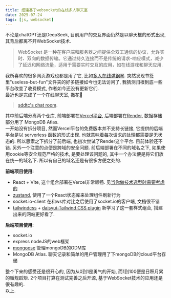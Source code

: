 ```yaml
---
title: 搭建基于websocket的在线多人聊天室
date: 2025-07-24
tags: [js, websocket]
---
```


不论是chatGPT还是DeepSeek, 目前用户的交互界面仍然是以聊天框的形式出现, 其背后都离不开WebSocket技术.  
> WebSocket 是一种在客户端和服务器之间提供全双工通信的协议，允许实时、双向的数据传输。它通过持久连接而不是传统的请求-响应模式，减少了延迟和网络流量，适用于需要实时交互的应用，如在线游戏和聊天应用.  

我所喜欢的很多网页游戏也都是用了它, 比如[多人在线弹钢琴](https://multiplayerpiano.com/). 突然发现书签里"useless-but-fun"文件夹的好多链接如今也无法访问了, 我猜测归根到底一些平台改变了收费模式, 作者如今还没有更新它们.  
最近也是完成了一个在线聊天室, 撒花🎉
> [sddtc's chat room](https://chat.sddtc.florist/).  

其中前后端分离两个仓库, 前端部署在[Vercel平台](https://vercel.com/home), 后端部署在[Render](https://www.render.com/), 数据存储部分用了 MongoDB Atlas.  
一开始没有拆分项目, 然而Vercel平台的免费版本并不支持长链接, 它提供的后端平台是以 serverless 函数的形式出现. 也就意味着每次请求的处理都需要是无状态的. 所以思索之下拆分了前后端, 也初次尝试了Render这个平台. 目前体验还不错. 另外一个注意的点便是跨域的安全问题. 前后端部署在不同的域名之下, 如果使用cookie等安全规范严格的技术, 是要处理该问题的, 其中一个办法便是将它们放在统一的域名下. 所以有自己的域名还是有很多方便之处的.

**前端项目使用:**  
* React + Vite, 这个组合部署在Vercel非常顺畅. 见[当你做技术选型时需要考虑的](./2025-06-16-technology-selection.md)
* [zustand](https://github.com/pmndrs/zustand), 使用了一个React状态库来处理组件刷新行为
* socket.io-client 在和ws库对比之后使用了socket.io的客户端, 文档很不错
* [tailwindcss](https://tailwindcss.com/) + [daisyui-Tailwind CSS plugin](https://daisyui.com/) 新学习了这一套样式组合, 搭建出来的网站更好看了.  

**后端项目使用:**  
* socket.io  
* express  nodeJS的web框架
* [mongoose](https://mongoosejs.com/)  管理mongoDB的ODM库
* MongoDB Atlas.  聊天记录和简单的用户管理用了下mongoDB的cloud平台存储  

整个下来的感受还是很开心的, 因为从0到1是勇气的开始, 而1到100便是日积月累的循规蹈矩. 2个项目打算在测试完善之后开源, 基于WebSocket技术的应用还是很有趣的.  
以上.

